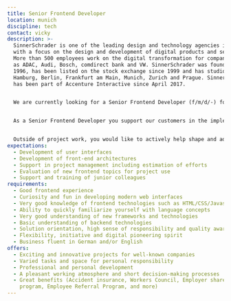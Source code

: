 ```yaml
---
title: Senior Frontend Developer
location: munich
discipline: tech
contact: vicky
description: >-
  SinnerSchrader is one of the leading design and technology agencies in Europe
  with a focus on the design and development of digital products and services.
  More than 500 employees work on the digital transformation for companies such
  as ADAC, Audi, Bosch, comdirect bank and VW. SinnerSchrader was founded in
  1996, has been listed on the stock exchange since 1999 and has studios in
  Hamburg, Berlin, Frankfurt am Main, Munich, Zurich and Prague. SinnerSchrader
  has been part of Accenture Interactive since April 2017.


  We are currently looking for a Senior Frontend Developer (f/m/d/-) for our Munich office.


  As a Senior Frontend Developer you support our customers in the implementation of user interfaces together with the project team. In addition to project management, it is your task to develop performant, intuitive user interfaces, where you can try out new things and apply modern technologies.


  Outside of project work, you would like to actively help shape and advance the frontend at SinnerSchrader and share your know-how with your colleagues. In cross-project code reviews, you can exchange ideas on different approaches to solutions, get involved in AppCamps for students, or drive our open source projects forward.
expectations:
  - Development of user interfaces
  - Development of front-end architectures
  - Support in project management including estimation of efforts
  - Evaluation of new frontend topics for project use
  - Support and training of junior colleagues
requirements:
  - Good frontend experience
  - Curiosity and fun in developing modern web interfaces
  - Very good knowledge of frontend technologies such as HTML/CSS/Javascript
  - Ability to quickly familiarize yourself with language concepts
  - Very good understanding of new frameworks and technologies
  - Basic understanding of backend technologies
  - Solution orientation, high sense of responsibility and quality awareness
  - Flexibility, initiative and digital pioneering spirit
  - Business fluent in German and/or English
offers:
  - Exciting and innovative projects for well-known companies
  - Varied tasks and space for personal responsibility
  - Professional and personal development
  - A pleasant working atmosphere and short decision-making processes
  - Great benefits (Accident insurance, Workers Council, Employer share purchase
    program, Employee Referral Program, and more)
---
```

